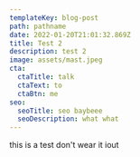 ```yaml
---
templateKey: blog-post
path: pathname
date: 2022-01-20T21:01:32.869Z
title: Test 2
description: test 2
image: assets/mast.jpeg
cta:
  ctaTitle: talk
  ctaText: to
  ctaBtn: me
seo:
  seoTitle: seo baybeee
  seoDescription: what what
---
```

this is a test don't wear it iout